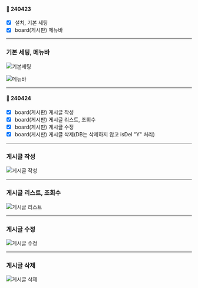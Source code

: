 #### 📅 240423
* [x] 설치, 기본 세팅
* [x] board(게시판) 메뉴바

---

### 기본 세팅, 메뉴바

![기본세팅](https://github.com/havanara/240423_SPRING_Project/assets/166004719/e929d8ae-40e1-458b-a2c5-c61ddf965138)

![메뉴바](https://github.com/havanara/240423_SPRING_Project/assets/166004719/ceb16a7b-9096-4651-96c0-f4d3f3c22a48)

---

#### 📅 240424
* [x] board(게시판) 게시글 작성
* [x] board(게시판) 게시글 리스트, 조회수
* [x] board(게시판) 게시글 수정
* [x] board(게시판) 게시글 삭제(DB는 삭제하지 않고 isDel "Y" 처리)

---

### 게시글 작성

![게시글 작성](https://github.com/havanara/240423_SPRING_Project/assets/166004719/7360df6f-4210-42f5-8798-92c543f18eb1)

---

### 게시글 리스트, 조회수

![게시글 리스트](https://github.com/havanara/240423_SPRING_Project/assets/166004719/4b8994ab-d092-46c8-8228-4512ec852f8e)

---

### 게시글 수정

![게시글 수정](https://github.com/havanara/240423_SPRING_Project/assets/166004719/9cede40a-0393-4832-ae60-3efeb63dd237)

---

### 게시글 삭제

![게시글 삭제](https://github.com/havanara/240423_SPRING_Project/assets/166004719/0d6225af-452d-4ad7-80e2-c11ebdf014a6)
